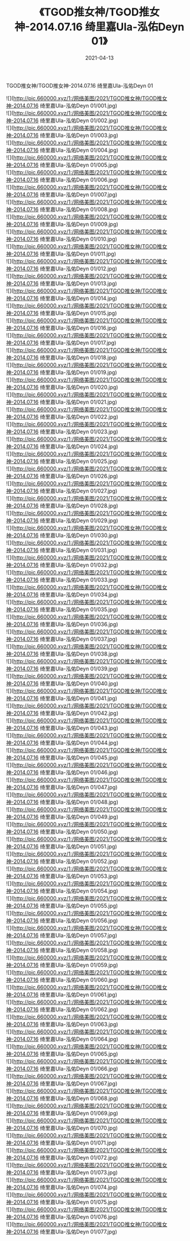 ﻿---
layout: post
title:  《TGOD推女神/TGOD推女神-2014.07.16 绮里嘉Ula-泓佑Deyn 01》
date:   2021-04-13
img: http://pic.660000.xyz/1:/网络美图/2021/TGOD推女神/TGOD推女神-2014.07.16 绮里嘉Ula-泓佑Deyn 01/000.jpg
categories: [美女, 清纯, 唯美]
---

TGOD推女神/TGOD推女神-2014.07.16 绮里嘉Ula-泓佑Deyn 01

 ![](http://pic.660000.xyz/1:/网络美图/2021/TGOD推女神/TGOD推女神-2014.07.16 绮里嘉Ula-泓佑Deyn 01/001.jpg) <br>![](http://pic.660000.xyz/1:/网络美图/2021/TGOD推女神/TGOD推女神-2014.07.16 绮里嘉Ula-泓佑Deyn 01/002.jpg) <br>![](http://pic.660000.xyz/1:/网络美图/2021/TGOD推女神/TGOD推女神-2014.07.16 绮里嘉Ula-泓佑Deyn 01/003.jpg) <br>![](http://pic.660000.xyz/1:/网络美图/2021/TGOD推女神/TGOD推女神-2014.07.16 绮里嘉Ula-泓佑Deyn 01/004.jpg) <br>![](http://pic.660000.xyz/1:/网络美图/2021/TGOD推女神/TGOD推女神-2014.07.16 绮里嘉Ula-泓佑Deyn 01/005.jpg) <br>![](http://pic.660000.xyz/1:/网络美图/2021/TGOD推女神/TGOD推女神-2014.07.16 绮里嘉Ula-泓佑Deyn 01/006.jpg) <br>![](http://pic.660000.xyz/1:/网络美图/2021/TGOD推女神/TGOD推女神-2014.07.16 绮里嘉Ula-泓佑Deyn 01/007.jpg) <br>![](http://pic.660000.xyz/1:/网络美图/2021/TGOD推女神/TGOD推女神-2014.07.16 绮里嘉Ula-泓佑Deyn 01/008.jpg) <br>![](http://pic.660000.xyz/1:/网络美图/2021/TGOD推女神/TGOD推女神-2014.07.16 绮里嘉Ula-泓佑Deyn 01/009.jpg) <br>![](http://pic.660000.xyz/1:/网络美图/2021/TGOD推女神/TGOD推女神-2014.07.16 绮里嘉Ula-泓佑Deyn 01/010.jpg) <br>![](http://pic.660000.xyz/1:/网络美图/2021/TGOD推女神/TGOD推女神-2014.07.16 绮里嘉Ula-泓佑Deyn 01/011.jpg) <br>![](http://pic.660000.xyz/1:/网络美图/2021/TGOD推女神/TGOD推女神-2014.07.16 绮里嘉Ula-泓佑Deyn 01/012.jpg) <br>![](http://pic.660000.xyz/1:/网络美图/2021/TGOD推女神/TGOD推女神-2014.07.16 绮里嘉Ula-泓佑Deyn 01/013.jpg) <br>![](http://pic.660000.xyz/1:/网络美图/2021/TGOD推女神/TGOD推女神-2014.07.16 绮里嘉Ula-泓佑Deyn 01/014.jpg) <br>![](http://pic.660000.xyz/1:/网络美图/2021/TGOD推女神/TGOD推女神-2014.07.16 绮里嘉Ula-泓佑Deyn 01/015.jpg) <br>![](http://pic.660000.xyz/1:/网络美图/2021/TGOD推女神/TGOD推女神-2014.07.16 绮里嘉Ula-泓佑Deyn 01/016.jpg) <br>![](http://pic.660000.xyz/1:/网络美图/2021/TGOD推女神/TGOD推女神-2014.07.16 绮里嘉Ula-泓佑Deyn 01/017.jpg) <br>![](http://pic.660000.xyz/1:/网络美图/2021/TGOD推女神/TGOD推女神-2014.07.16 绮里嘉Ula-泓佑Deyn 01/018.jpg) <br>![](http://pic.660000.xyz/1:/网络美图/2021/TGOD推女神/TGOD推女神-2014.07.16 绮里嘉Ula-泓佑Deyn 01/019.jpg) <br>![](http://pic.660000.xyz/1:/网络美图/2021/TGOD推女神/TGOD推女神-2014.07.16 绮里嘉Ula-泓佑Deyn 01/020.jpg) <br>![](http://pic.660000.xyz/1:/网络美图/2021/TGOD推女神/TGOD推女神-2014.07.16 绮里嘉Ula-泓佑Deyn 01/021.jpg) <br>![](http://pic.660000.xyz/1:/网络美图/2021/TGOD推女神/TGOD推女神-2014.07.16 绮里嘉Ula-泓佑Deyn 01/022.jpg) <br>![](http://pic.660000.xyz/1:/网络美图/2021/TGOD推女神/TGOD推女神-2014.07.16 绮里嘉Ula-泓佑Deyn 01/023.jpg) <br>![](http://pic.660000.xyz/1:/网络美图/2021/TGOD推女神/TGOD推女神-2014.07.16 绮里嘉Ula-泓佑Deyn 01/024.jpg) <br>![](http://pic.660000.xyz/1:/网络美图/2021/TGOD推女神/TGOD推女神-2014.07.16 绮里嘉Ula-泓佑Deyn 01/025.jpg) <br>![](http://pic.660000.xyz/1:/网络美图/2021/TGOD推女神/TGOD推女神-2014.07.16 绮里嘉Ula-泓佑Deyn 01/026.jpg) <br>![](http://pic.660000.xyz/1:/网络美图/2021/TGOD推女神/TGOD推女神-2014.07.16 绮里嘉Ula-泓佑Deyn 01/027.jpg) <br>![](http://pic.660000.xyz/1:/网络美图/2021/TGOD推女神/TGOD推女神-2014.07.16 绮里嘉Ula-泓佑Deyn 01/028.jpg) <br>![](http://pic.660000.xyz/1:/网络美图/2021/TGOD推女神/TGOD推女神-2014.07.16 绮里嘉Ula-泓佑Deyn 01/029.jpg) <br>![](http://pic.660000.xyz/1:/网络美图/2021/TGOD推女神/TGOD推女神-2014.07.16 绮里嘉Ula-泓佑Deyn 01/030.jpg) <br>![](http://pic.660000.xyz/1:/网络美图/2021/TGOD推女神/TGOD推女神-2014.07.16 绮里嘉Ula-泓佑Deyn 01/031.jpg) <br>![](http://pic.660000.xyz/1:/网络美图/2021/TGOD推女神/TGOD推女神-2014.07.16 绮里嘉Ula-泓佑Deyn 01/032.jpg) <br>![](http://pic.660000.xyz/1:/网络美图/2021/TGOD推女神/TGOD推女神-2014.07.16 绮里嘉Ula-泓佑Deyn 01/033.jpg) <br>![](http://pic.660000.xyz/1:/网络美图/2021/TGOD推女神/TGOD推女神-2014.07.16 绮里嘉Ula-泓佑Deyn 01/034.jpg) <br>![](http://pic.660000.xyz/1:/网络美图/2021/TGOD推女神/TGOD推女神-2014.07.16 绮里嘉Ula-泓佑Deyn 01/035.jpg) <br>![](http://pic.660000.xyz/1:/网络美图/2021/TGOD推女神/TGOD推女神-2014.07.16 绮里嘉Ula-泓佑Deyn 01/036.jpg) <br>![](http://pic.660000.xyz/1:/网络美图/2021/TGOD推女神/TGOD推女神-2014.07.16 绮里嘉Ula-泓佑Deyn 01/037.jpg) <br>![](http://pic.660000.xyz/1:/网络美图/2021/TGOD推女神/TGOD推女神-2014.07.16 绮里嘉Ula-泓佑Deyn 01/038.jpg) <br>![](http://pic.660000.xyz/1:/网络美图/2021/TGOD推女神/TGOD推女神-2014.07.16 绮里嘉Ula-泓佑Deyn 01/039.jpg) <br>![](http://pic.660000.xyz/1:/网络美图/2021/TGOD推女神/TGOD推女神-2014.07.16 绮里嘉Ula-泓佑Deyn 01/040.jpg) <br>![](http://pic.660000.xyz/1:/网络美图/2021/TGOD推女神/TGOD推女神-2014.07.16 绮里嘉Ula-泓佑Deyn 01/041.jpg) <br>![](http://pic.660000.xyz/1:/网络美图/2021/TGOD推女神/TGOD推女神-2014.07.16 绮里嘉Ula-泓佑Deyn 01/042.jpg) <br>![](http://pic.660000.xyz/1:/网络美图/2021/TGOD推女神/TGOD推女神-2014.07.16 绮里嘉Ula-泓佑Deyn 01/043.jpg) <br>![](http://pic.660000.xyz/1:/网络美图/2021/TGOD推女神/TGOD推女神-2014.07.16 绮里嘉Ula-泓佑Deyn 01/044.jpg) <br>![](http://pic.660000.xyz/1:/网络美图/2021/TGOD推女神/TGOD推女神-2014.07.16 绮里嘉Ula-泓佑Deyn 01/045.jpg) <br>![](http://pic.660000.xyz/1:/网络美图/2021/TGOD推女神/TGOD推女神-2014.07.16 绮里嘉Ula-泓佑Deyn 01/046.jpg) <br>![](http://pic.660000.xyz/1:/网络美图/2021/TGOD推女神/TGOD推女神-2014.07.16 绮里嘉Ula-泓佑Deyn 01/047.jpg) <br>![](http://pic.660000.xyz/1:/网络美图/2021/TGOD推女神/TGOD推女神-2014.07.16 绮里嘉Ula-泓佑Deyn 01/048.jpg) <br>![](http://pic.660000.xyz/1:/网络美图/2021/TGOD推女神/TGOD推女神-2014.07.16 绮里嘉Ula-泓佑Deyn 01/049.jpg) <br>![](http://pic.660000.xyz/1:/网络美图/2021/TGOD推女神/TGOD推女神-2014.07.16 绮里嘉Ula-泓佑Deyn 01/050.jpg) <br>![](http://pic.660000.xyz/1:/网络美图/2021/TGOD推女神/TGOD推女神-2014.07.16 绮里嘉Ula-泓佑Deyn 01/051.jpg) <br>![](http://pic.660000.xyz/1:/网络美图/2021/TGOD推女神/TGOD推女神-2014.07.16 绮里嘉Ula-泓佑Deyn 01/052.jpg) <br>![](http://pic.660000.xyz/1:/网络美图/2021/TGOD推女神/TGOD推女神-2014.07.16 绮里嘉Ula-泓佑Deyn 01/053.jpg) <br>![](http://pic.660000.xyz/1:/网络美图/2021/TGOD推女神/TGOD推女神-2014.07.16 绮里嘉Ula-泓佑Deyn 01/054.jpg) <br>![](http://pic.660000.xyz/1:/网络美图/2021/TGOD推女神/TGOD推女神-2014.07.16 绮里嘉Ula-泓佑Deyn 01/055.jpg) <br>![](http://pic.660000.xyz/1:/网络美图/2021/TGOD推女神/TGOD推女神-2014.07.16 绮里嘉Ula-泓佑Deyn 01/056.jpg) <br>![](http://pic.660000.xyz/1:/网络美图/2021/TGOD推女神/TGOD推女神-2014.07.16 绮里嘉Ula-泓佑Deyn 01/057.jpg) <br>![](http://pic.660000.xyz/1:/网络美图/2021/TGOD推女神/TGOD推女神-2014.07.16 绮里嘉Ula-泓佑Deyn 01/058.jpg) <br>![](http://pic.660000.xyz/1:/网络美图/2021/TGOD推女神/TGOD推女神-2014.07.16 绮里嘉Ula-泓佑Deyn 01/059.jpg) <br>![](http://pic.660000.xyz/1:/网络美图/2021/TGOD推女神/TGOD推女神-2014.07.16 绮里嘉Ula-泓佑Deyn 01/060.jpg) <br>![](http://pic.660000.xyz/1:/网络美图/2021/TGOD推女神/TGOD推女神-2014.07.16 绮里嘉Ula-泓佑Deyn 01/061.jpg) <br>![](http://pic.660000.xyz/1:/网络美图/2021/TGOD推女神/TGOD推女神-2014.07.16 绮里嘉Ula-泓佑Deyn 01/062.jpg) <br>![](http://pic.660000.xyz/1:/网络美图/2021/TGOD推女神/TGOD推女神-2014.07.16 绮里嘉Ula-泓佑Deyn 01/063.jpg) <br>![](http://pic.660000.xyz/1:/网络美图/2021/TGOD推女神/TGOD推女神-2014.07.16 绮里嘉Ula-泓佑Deyn 01/064.jpg) <br>![](http://pic.660000.xyz/1:/网络美图/2021/TGOD推女神/TGOD推女神-2014.07.16 绮里嘉Ula-泓佑Deyn 01/065.jpg) <br>![](http://pic.660000.xyz/1:/网络美图/2021/TGOD推女神/TGOD推女神-2014.07.16 绮里嘉Ula-泓佑Deyn 01/066.jpg) <br>![](http://pic.660000.xyz/1:/网络美图/2021/TGOD推女神/TGOD推女神-2014.07.16 绮里嘉Ula-泓佑Deyn 01/067.jpg) <br>![](http://pic.660000.xyz/1:/网络美图/2021/TGOD推女神/TGOD推女神-2014.07.16 绮里嘉Ula-泓佑Deyn 01/068.jpg) <br>![](http://pic.660000.xyz/1:/网络美图/2021/TGOD推女神/TGOD推女神-2014.07.16 绮里嘉Ula-泓佑Deyn 01/069.jpg) <br>![](http://pic.660000.xyz/1:/网络美图/2021/TGOD推女神/TGOD推女神-2014.07.16 绮里嘉Ula-泓佑Deyn 01/070.jpg) <br>![](http://pic.660000.xyz/1:/网络美图/2021/TGOD推女神/TGOD推女神-2014.07.16 绮里嘉Ula-泓佑Deyn 01/071.jpg) <br>![](http://pic.660000.xyz/1:/网络美图/2021/TGOD推女神/TGOD推女神-2014.07.16 绮里嘉Ula-泓佑Deyn 01/072.jpg) <br>![](http://pic.660000.xyz/1:/网络美图/2021/TGOD推女神/TGOD推女神-2014.07.16 绮里嘉Ula-泓佑Deyn 01/073.jpg) <br>![](http://pic.660000.xyz/1:/网络美图/2021/TGOD推女神/TGOD推女神-2014.07.16 绮里嘉Ula-泓佑Deyn 01/074.jpg) <br>![](http://pic.660000.xyz/1:/网络美图/2021/TGOD推女神/TGOD推女神-2014.07.16 绮里嘉Ula-泓佑Deyn 01/075.jpg) <br>![](http://pic.660000.xyz/1:/网络美图/2021/TGOD推女神/TGOD推女神-2014.07.16 绮里嘉Ula-泓佑Deyn 01/076.jpg) <br>![](http://pic.660000.xyz/1:/网络美图/2021/TGOD推女神/TGOD推女神-2014.07.16 绮里嘉Ula-泓佑Deyn 01/077.jpg) <br>